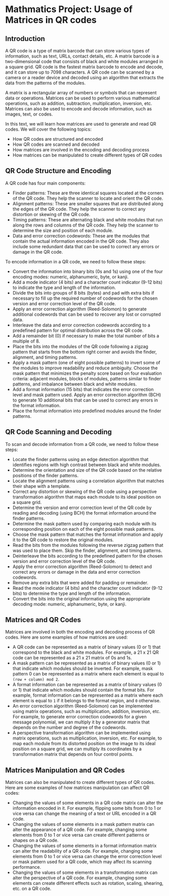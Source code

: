 # Mathmatics Project: Usage of Matrices in QR codes

## Introduction

A QR code is a type of matrix barcode that can store various types of information, such as text, URLs, contact details, etc. A matrix barcode is a two-dimensional code that consists of black and white modules arranged in a square grid. QR code is the fastest matrix barcode to encode and decode, and it can store up to 7098 characters. A QR code can be scanned by a camera or a reader device and decoded using an algorithm that extracts the data from the patterns of the modules.

A matrix is a rectangular array of numbers or symbols that can represent data or operations. Matrices can be used to perform various mathematical operations, such as addition, subtraction, multiplication, inversion, etc. Matrices can also be used to encode and decode information, such as images, text, or codes.

In this text, we will learn how matrices are used to generate and read QR codes. We will cover the following topics:

 - How QR codes are structured and encoded
 - How QR codes are scanned and decoded
 - How matrices are involved in the encoding and decoding process
 - How matrices can be manipulated to create different types of QR codes

## QR Code Structure and Encoding

A QR code has four main components:

 - Finder patterns: These are three identical squares located at the corners of the QR code. They help the scanner to locate and orient the QR code.
 - Alignment patterns: These are smaller squares that are distributed along the edges of the QR code. They help the scanner to correct any distortion or skewing of the QR code.
 - Timing patterns: These are alternating black and white modules that run along the rows and columns of the QR code. They help the scanner to determine the size and position of each module.
 - Data and error correction codewords: These are the modules that contain the actual information encoded in the QR code. They also include some redundant data that can be used to correct any errors or damage in the QR code.

To encode information in a QR code, we need to follow these steps:

 - Convert the information into binary bits (0s and 1s) using one of the four encoding modes: numeric, alphanumeric, byte, or kanji.
 - Add a mode indicator (4 bits) and a character count indicator (9-12 bits) to indicate the type and length of the information.
 - Divide the bits into groups of 8 bits (bytes) and pad with extra bits if necessary to fill up the required number of codewords for the chosen version and error correction level of the QR code.
 - Apply an error correction algorithm (Reed-Solomon) to generate additional codewords that can be used to recover any lost or corrupted data.
 - Interleave the data and error correction codewords according to a predefined pattern for optimal distribution across the QR code.
 - Add a remainder bit (0) if necessary to make the total number of bits a multiple of 8.
 - Place the bits into the modules of the QR code following a zigzag pattern that starts from the bottom right corner and avoids the finder, alignment, and timing patterns.
 - Apply a mask pattern (one of eight possible patterns) to invert some of the modules to improve readability and reduce ambiguity. Choose the mask pattern that minimizes the penalty score based on four evaluation criteria: adjacent modules, blocks of modules, patterns similar to finder patterns, and imbalance between black and white modules.
 - Add a format information (15 bits) that indicates the error correction level and mask pattern used. Apply an error correction algorithm (BCH) to generate 10 additional bits that can be used to correct any errors in the format information.
 - Place the format information into predefined modules around the finder patterns.

## QR Code Scanning and Decoding

To scan and decode information from a QR code, we need to follow these steps:

 - Locate the finder patterns using an edge detection algorithm that identifies regions with high contrast between black and white modules.
 - Determine the orientation and size of the QR code based on the relative positions of the finder patterns.
 - Locate the alignment patterns using a correlation algorithm that matches their shape with a template.
 - Correct any distortion or skewing of the QR code using a perspective transformation algorithm that maps each module to its ideal position on a square grid.
 - Determine the version and error correction level of the QR code by reading and decoding (using BCH) the format information around the finder patterns.
 - Determine the mask pattern used by comparing each module with its corresponding position on each of
the eight possible mask patterns.
- Choose the mask pattern that matches the format information and apply it to
the QR code to restore
the original modules.
- Read
the bits from
the modules following
the reverse zigzag pattern that was used
to place them. Skip
the finder, alignment, and timing patterns.
- Deinterleave
the bits according
to the predefined pattern for
the chosen version and error correction level of
the QR code.
- Apply
the error correction algorithm (Reed-Solomon) to detect and correct any errors or damage in
the data and error correction codewords.
- Remove any extra bits that were added for padding or remainder.
- Read
the mode indicator (4 bits) and
the character count indicator (9-12 bits) to determine
the type and length of
the information.
- Convert
the bits into
the original information using
the appropriate decoding mode: numeric, alphanumeric, byte, or kanji.

## Matrices and QR Codes

Matrices are involved in both the encoding and decoding process of QR codes. Here are some examples of how matrices are used:

- A QR code can be represented as a matrix of binary values (0 or 1) that correspond to the black and white modules. For example, a 21 x 21 QR code can be represented as a 21 x 21 matrix of 0s and 1s.
- A mask pattern can be represented as a matrix of binary values (0 or 1) that indicate which modules should be inverted. For example, mask pattern 0 can be represented as a matrix where each element is equal to `(row + column) mod 2`.
- A format information can be represented as a matrix of binary values (0 or 1) that indicate which modules should contain the format bits. For example, format information can be represented as a matrix where each element is equal to `1` if it belongs to the format region, and `0` otherwise.
- An error correction algorithm (Reed-Solomon) can be implemented using matrix operations, such as multiplication, addition, inversion, etc. For example, to generate error correction codewords for a given message polynomial, we can multiply it by a generator matrix that depends on the number and degree of the codewords.
- A perspective transformation algorithm can be implemented using matrix operations, such as multiplication, inversion, etc. For example, to map each module from its distorted position on the image to its ideal position on a square grid, we can multiply its coordinates by a transformation matrix that depends on four control points.

## Matrices Manipulation and QR Codes

Matrices can also be manipulated to create different types of QR codes. Here are some examples of how matrices manipulation can affect QR codes:

- Changing the values of some elements in a QR code matrix can alter the information encoded in it. For example, flipping some bits from 0 to 1 or vice versa can change the meaning of a text or URL encoded in a QR code.
- Changing the values of some elements in a mask pattern matrix can alter the appearance of a QR code. For example, changing some elements from 0 to 1 or vice versa can create different patterns or shapes on a QR code.
- Changing the values of some elements in a format information matrix can alter the readability of a QR code. For example, changing some elements from 0 to 1 or vice versa can change the error correction level or mask pattern used for a QR code, which may affect its scanning performance.
- Changing the values of some elements in a transformation matrix can alter the perspective of a QR code. For example, changing some elements can create different effects such as rotation, scaling, shearing, etc. on a QR code.

